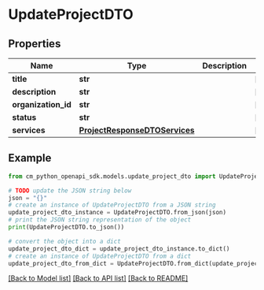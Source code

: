# UpdateProjectDTO


## Properties

Name | Type | Description | Notes
------------ | ------------- | ------------- | -------------
**title** | **str** |  | [optional] 
**description** | **str** |  | [optional] 
**organization_id** | **str** |  | [optional] 
**status** | **str** |  | [optional] 
**services** | [**ProjectResponseDTOServices**](ProjectResponseDTOServices.md) |  | [optional] 

## Example

```python
from cm_python_openapi_sdk.models.update_project_dto import UpdateProjectDTO

# TODO update the JSON string below
json = "{}"
# create an instance of UpdateProjectDTO from a JSON string
update_project_dto_instance = UpdateProjectDTO.from_json(json)
# print the JSON string representation of the object
print(UpdateProjectDTO.to_json())

# convert the object into a dict
update_project_dto_dict = update_project_dto_instance.to_dict()
# create an instance of UpdateProjectDTO from a dict
update_project_dto_from_dict = UpdateProjectDTO.from_dict(update_project_dto_dict)
```
[[Back to Model list]](../README.md#documentation-for-models) [[Back to API list]](../README.md#documentation-for-api-endpoints) [[Back to README]](../README.md)



